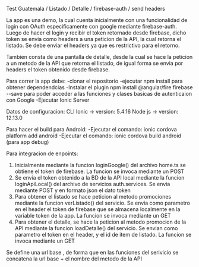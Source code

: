 Test Guatemala / Listado / Detalle / firebase-auth / send headers


La app es una demo, la cual cuenta inicialmente con una funcionalidad de login con OAuth especificamente con google mediante firebase-auth.
Luego de hacer el login y recibir el token retornado desde firebase, dicho token se envia como headers a una peticion de la API,
la cual retorna el listado. Se debe enviar el headers ya que es restrictivo para el retorno. 

Tambien consta de una pantalla de detalle, desde la cual se hace la peticion a un metodo de la API que retorna el listado, de igual forma se envia por headers 
el token obtenido desde firebase.

Para correr la app debe: 
-clonar el repositorio
-ejecutar npm install para obtener dependendcias
-Instalar el plugin npm install @angular/fire firebase --save para poder acceder a las funciones y clases basicas de autenticaion con Google
-Ejecutar Ionic Server

Datos de configuracion:
CLI Ionic -> version: 5.4.16
Node js -> version: 12.13.0

Para hacer el build para Android:
-Ejecutar el comando: ionic cordova platform add android
-Ejecutar el comando: ionic cordova build android
(para app debug)


Para integracion de enpoints:
1) Inicialmente mediante la funcion loginGoogle() del archivo home.ts se obtiene el token de firebase. La funcion se invoca mediante un POST
2) Se envia el token obtenido a la BD de la API local mediante la funcion loginApiLocal() del archivo de servicios auth.services. Se envia mediante POST y en formato json el dato token
3) Para obtener el listado se hace peticion al metodo promociones mediante la funcion verListado() del servicio. Se envia como parametro en el header el token de firebase que se almacena localmente en la variable token de la app.  La funcion se invoca mediante un GET
4) Para obtener el detalle, se hace la peticion al metodo promocion de la API mediante la funcion loadDetalle() del servicio. Se envian como parametro el token en el header, y el id de item de listado. La funcion se invoca mediante un GET

Se define una url base , de forma que en las funciones del serivicio se concatena la url base + el nombre del metodo de la API
